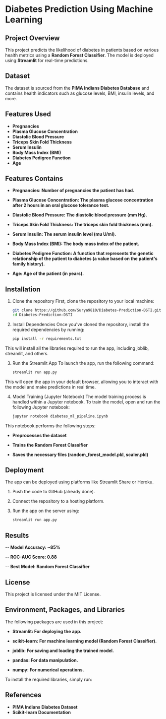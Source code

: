 # Diabetes Prediction Using Machine Learning

## Project Overview
This project predicts the likelihood of diabetes in patients based on various health metrics using a **Random Forest Classifier**. The model is deployed using **Streamlit** for real-time predictions.

## Dataset
The dataset is sourced from the **PIMA Indians Diabetes Database** and contains health indicators such as glucose levels, BMI, insulin levels, and more.

## Features Used
- **Pregnancies**
- **Plasma Glucose Concentration**
- **Diastolic Blood Pressure**
- **Triceps Skin Fold Thickness**
- **Serum Insulin**
- **Body Mass Index (BMI)**
- **Diabetes Pedigree Function**
- **Age**
## Features Contains
- **Pregnancies: Number of pregnancies the patient has had.**

- **Plasma Glucose Concentration: The plasma glucose concentration after 2 hours in an oral glucose tolerance test.**

- **Diastolic Blood Pressure: The diastolic blood pressure (mm Hg).**

- **Triceps Skin Fold Thickness: The triceps skin fold thickness (mm).**

- **Serum Insulin: The serum insulin level (mu U/ml).**

- **Body Mass Index (BMI): The body mass index of the patient.**

- **Diabetes Pedigree Function: A function that represents the genetic relationship of the patient to diabetes (a value based on the patient's family history).**

- **Age: Age of the patient (in years).**


## Installation

1. Clone the repository
First, clone the repository to your local machine:
   ```bash
   git clone https://github.com/Surya9810/Diabetes-Prediction-DSTI.git
   cd Diabetes-Prediction-DSTI

2. Install Dependencies
Once you've cloned the repository, install the required dependencies by running:
   ```bash
   pip install -r requirements.txt
This will install all the libraries required to run the app, including joblib, streamlit, and others.

3. Run the Streamlit App
To launch the app, run the following command:
   ```bash
   streamlit run app.py
This will open the app in your default browser, allowing you to interact with the model and make predictions in real time.

4. Model Training (Jupyter Notebook)
The model training process is handled within a Jupyter notebook. To train the model, open and run the following Jupyter notebook:
   ```bash
   jupyter notebook diabetes_ml_pipeline.ipynb
This notebook performs the following steps:

- **Preprocesses the dataset**

- **Trains the Random Forest Classifier**

- **Saves the necessary files (random_forest_model.pkl, scaler.pkl)**


## Deployment

The app can be deployed using platforms like Streamlit Share or Heroku.

1. Push the code to GitHub (already done).

2. Connect the repository to a hosting platform.

3. Run the app on the server using:
   ```bash
   streamlit run app.py

## Results

-- **Model Accuracy: ~85%**

-- **ROC-AUC Score: 0.88**

-- **Best Model: Random Forest Classifier**

## License

This project is licensed under the MIT License.

## Environment, Packages, and Libraries

The following packages are used in this project:

- **Streamlit: For deploying the app.**

- **scikit-learn: For machine learning model (Random Forest Classifier).**

- **joblib: For saving and loading the trained model.**

- **pandas: For data manipulation.**

- **numpy: For numerical operations.**

To install the required libraries, simply run:

## References

- **PIMA Indians Diabetes Dataset**
- **Scikit-learn Documentation**
